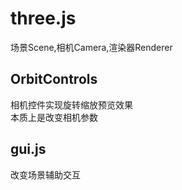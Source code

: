 # three.js
场景Scene,相机Camera,渲染器Renderer   

## OrbitControls
相机控件实现旋转缩放预览效果    
本质上是改变相机参数      

## gui.js
改变场景辅助交互